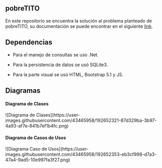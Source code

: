 <h2>pobreTITO</h2>
<p>En este repositorio se encuentra la solución al problema planteado de pobreTITO, su documentación se puede encontrar en el siguiente <a href= "https://docs.google.com/document/d/10mXgNP0HFBQNluKkag4NiJhUZqDXtAoTIPChzX_v7CI/edit">link</a>.</p>

<h2>Dependencias</h2>
<ul>
    <li><p>Para el manejo de consultas se uso .Net.</p></li>
    <li><p>Para la persistencia de datos se usó SQLite3.</p></li>
    <li><p>Para la parte visual se usó HTML, Bootstrap 5.1 y JS.</p></li>
    
</ul>

<h2>Diagramas</h2>

<h4>Diagrama de Clases</h4>
![Diagrama de Clases](https://user-images.githubusercontent.com/43465958/192652321-87d329ba-3b97-4a93-af7e-841b7ef1b4fc.png)
<h4>Diagrama de Casos de Usos</h4>
![Diagrama Caso de Usos](https://user-images.githubusercontent.com/43465958/192652353-eb3cf998-d7a3-47a4-9ad5-10e997fa3f27.png)
